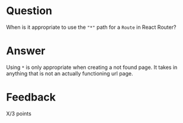 # Question

When is it appropriate to use the `"*"` path for a `Route` in React Router?

# Answer

Using `*` is only appropriate when creating a not found page. It takes in anything that is not an actually functioning url page. 


# Feedback

X/3 points